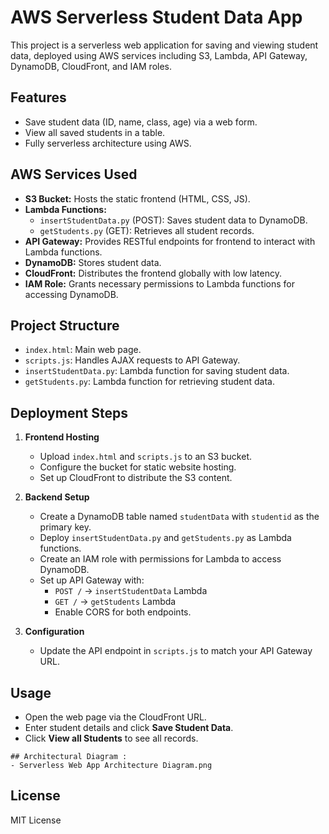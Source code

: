 # AWS Serverless Student Data App

This project is a serverless web application for saving and viewing student data, deployed using AWS services including S3, Lambda, API Gateway, DynamoDB, CloudFront, and IAM roles.

## Features

- Save student data (ID, name, class, age) via a web form.
- View all saved students in a table.
- Fully serverless architecture using AWS.

## AWS Services Used

- **S3 Bucket:** Hosts the static frontend (HTML, CSS, JS).
- **Lambda Functions:**  
  - `insertStudentData.py` (POST): Saves student data to DynamoDB.
  - `getStudents.py` (GET): Retrieves all student records.
- **API Gateway:** Provides RESTful endpoints for frontend to interact with Lambda functions.
- **DynamoDB:** Stores student data.
- **CloudFront:** Distributes the frontend globally with low latency.
- **IAM Role:** Grants necessary permissions to Lambda functions for accessing DynamoDB.

## Project Structure

- `index.html`: Main web page.
- `scripts.js`: Handles AJAX requests to API Gateway.
- `insertStudentData.py`: Lambda function for saving student data.
- `getStudents.py`: Lambda function for retrieving student data.

## Deployment Steps

1. **Frontend Hosting**
   - Upload `index.html` and `scripts.js` to an S3 bucket.
   - Configure the bucket for static website hosting.
   - Set up CloudFront to distribute the S3 content.

2. **Backend Setup**
   - Create a DynamoDB table named `studentData` with `studentid` as the primary key.
   - Deploy `insertStudentData.py` and `getStudents.py` as Lambda functions.
   - Create an IAM role with permissions for Lambda to access DynamoDB.
   - Set up API Gateway with:
     - `POST /` → `insertStudentData` Lambda
     - `GET /` → `getStudents` Lambda
     - Enable CORS for both endpoints.

3. **Configuration**
   - Update the API endpoint in `scripts.js` to match your API Gateway URL.

## Usage

- Open the web page via the CloudFront URL.
- Enter student details and click **Save Student Data**.
- Click **View all Students** to see all records.

```
## Architectural Diagram :
- Serverless Web App Architecture Diagram.png

```

## License

MIT License
